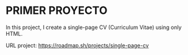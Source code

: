 <h1>PRIMER PROYECTO</h1>
In this project, I create a single-page CV (Curriculum Vitae) using only HTML.

URL project:
<a href="https://roadmap.sh/projects/single-page-cv">https://roadmap.sh/projects/single-page-cv</a>
